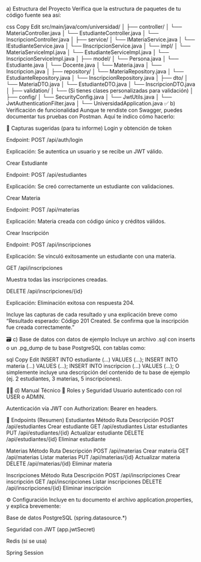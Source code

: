  a) Estructura del Proyecto
Verifica que la estructura de paquetes de tu código fuente sea así:

css
Copy
Edit
src/main/java/com/universidad/
│
├── controller/
│   └── MateriaController.java
│   └── EstudianteController.java
│   └── InscripcionController.java
│
├── service/
│   └── IMateriaService.java
│   └── IEstudianteService.java
│   └── IInscripcionService.java
│   └── impl/
│       └── MateriaServiceImpl.java
│       └── EstudianteServiceImpl.java
│       └── InscripcionServiceImpl.java
│
├── model/
│   └── Persona.java
│   └── Estudiante.java
│   └── Docente.java
│   └── Materia.java
│   └── Inscripcion.java
│
├── repository/
│   └── MateriaRepository.java
│   └── EstudianteRepository.java
│   └── InscripcionRepository.java
│
├── dto/
│   └── MateriaDTO.java
│   └── EstudianteDTO.java
│   └── InscripcionDTO.java
│
├── validation/
│   └── (Si tienes clases personalizadas para validación)
│
├── config/
│   └── SecurityConfig.java
│   └── JwtUtils.java
│   └── JwtAuthenticationFilter.java
│
└── UniversidadApplication.java
✅ b) Verificación de funcionalidad
Aunque te rendiste con Swagger, puedes documentar tus pruebas con Postman. Aquí te indico cómo hacerlo:

📸 Capturas sugeridas (para tu informe)
Login y obtención de token

Endpoint: POST /api/auth/login

Explicación: Se autentica un usuario y se recibe un JWT válido.

Crear Estudiante

Endpoint: POST /api/estudiantes

Explicación: Se creó correctamente un estudiante con validaciones.

Crear Materia

Endpoint: POST /api/materias

Explicación: Materia creada con código único y créditos válidos.

Crear Inscripción

Endpoint: POST /api/inscripciones

Explicación: Se vinculó exitosamente un estudiante con una materia.

GET /api/inscripciones

Muestra todas las inscripciones creadas.

DELETE /api/inscripciones/{id}

Explicación: Eliminación exitosa con respuesta 204.

Incluye las capturas de cada resultado y una explicación breve como “Resultado esperado: Código 201 Created. Se confirma que la inscripción fue creada correctamente.”

🗃️ c) Base de datos con datos de ejemplo
Incluye un archivo .sql con inserts o un .pg_dump de tu base PostgreSQL con tablas como:

sql
Copy
Edit
INSERT INTO estudiante (...) VALUES (...);
INSERT INTO materia (...) VALUES (...);
INSERT INTO inscripcion (...) VALUES (...);
O simplemente incluye una descripción del contenido de tu base de ejemplo (ej. 2 estudiantes, 3 materias, 5 inscripciones).

🧑‍💻 d) Manual Técnico
🔐 Roles y Seguridad
Usuario autenticado con rol USER o ADMIN.

Autenticación vía JWT con Authorization: Bearer <token> en headers.

🔗 Endpoints (Resumen)
Estudiantes
Método	Ruta	Descripción
POST	/api/estudiantes	Crear estudiante
GET	/api/estudiantes	Listar estudiantes
PUT	/api/estudiantes/{id}	Actualizar estudiante
DELETE	/api/estudiantes/{id}	Eliminar estudiante

Materias
Método	Ruta	Descripción
POST	/api/materias	Crear materia
GET	/api/materias	Listar materias
PUT	/api/materias/{id}	Actualizar materia
DELETE	/api/materias/{id}	Eliminar materia

Inscripciones
Método	Ruta	Descripción
POST	/api/inscripciones	Crear inscripción
GET	/api/inscripciones	Listar inscripciones
DELETE	/api/inscripciones/{id}	Eliminar inscripción

⚙️ Configuración
Incluye en tu documento el archivo application.properties, y explica brevemente:

Base de datos PostgreSQL (spring.datasource.*)

Seguridad con JWT (app.jwtSecret)

Redis (si se usa)

Spring Session

